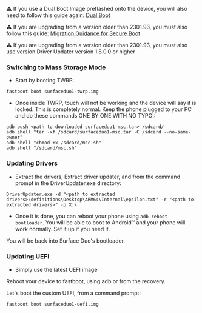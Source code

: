 ⚠️ If you use a Dual Boot Image preflashed onto the device, you will also need to follow this guide again: [Dual Boot](../InstallWindows/DualBoot-SurfaceDuo1.md)

⚠️ If you are upgrading from a version older than 2301.93, you must also follow this guide: [Migration Guidance for Secure Boot](MigrationGuidanceForSecureBoot.md)

⚠️ If you are upgrading from a version older than 2301.93, you must also use version Driver Updater version 1.8.0.0 or higher

### Switching to Mass Storage Mode

- Start by booting TWRP:

```batch
fastboot boot surfaceduo1-twrp.img
```

- Once inside TWRP, touch will not be working and the device will say it is locked. This is completely normal. Keep the phone plugged to your PC and do these commands ONE BY ONE WITH NO TYPO!:

```batch
adb push <path to downloaded surfaceduo1-msc.tar> /sdcard/
adb shell "tar -xf /sdcard/surfaceduo1-msc.tar -C /sdcard --no-same-owner"
adb shell "chmod +x /sdcard/msc.sh"
adb shell "/sdcard/msc.sh"
```

### Updating Drivers

- Extract the drivers, Extract driver updater, and from the command prompt in the DriverUpdater.exe directory:

```batch
DriverUpdater.exe -d "<path to extracted drivers>\definitions\Desktop\ARM64\Internal\epsilon.txt" -r "<path to extracted drivers>" -p X:\
```

- Once it is done, you can reboot your phone using ```adb reboot bootloader```. You will be able to boot to Android™ and your phone will work normally. Set it up if you need it.

You will be back into Surface Duo's bootloader. 

### Updating UEFI

- Simply use the latest UEFI image

Reboot your device to fastboot, using adb or from the recovery.
      
Let's boot the custom UEFI, from a command prompt:

```batch
fastboot boot surfaceduo1-uefi.img
```
